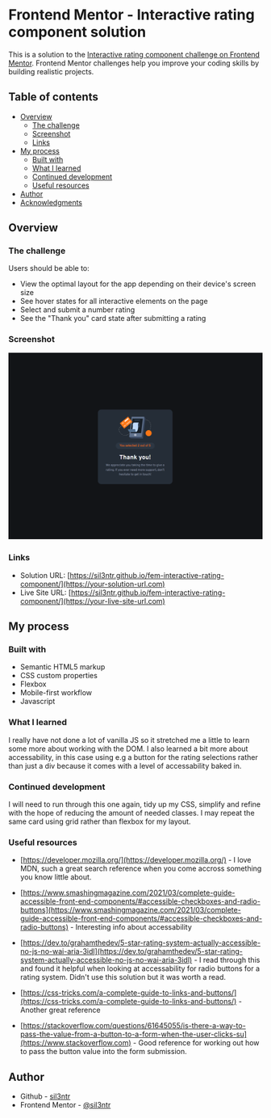 # Frontend Mentor - Interactive rating component solution

This is a solution to the [Interactive rating component challenge on Frontend Mentor](https://www.frontendmentor.io/challenges/interactive-rating-component-koxpeBUmI). Frontend Mentor challenges help you improve your coding skills by building realistic projects. 

## Table of contents

- [Overview](#overview)
  - [The challenge](#the-challenge)
  - [Screenshot](#screenshot)
  - [Links](#links)
- [My process](#my-process)
  - [Built with](#built-with)
  - [What I learned](#what-i-learned)
  - [Continued development](#continued-development)
  - [Useful resources](#useful-resources)
- [Author](#author)
- [Acknowledgments](#acknowledgments)


## Overview

### The challenge

Users should be able to:

- View the optimal layout for the app depending on their device's screen size
- See hover states for all interactive elements on the page
- Select and submit a number rating
- See the "Thank you" card state after submitting a rating

### Screenshot

![](./screenshot.png)

### Links

- Solution URL: [https://sil3ntr.github.io/fem-interactive-rating-component/](https://your-solution-url.com)
- Live Site URL: [https://sil3ntr.github.io/fem-interactive-rating-component/](https://your-live-site-url.com)

## My process

### Built with

- Semantic HTML5 markup
- CSS custom properties
- Flexbox
- Mobile-first workflow
- Javascript 

### What I learned

I really have not done a lot of vanilla JS so it stretched me a little to learn some more about working with the DOM. I also learned a bit more about accessability, in this case using e.g a button for the rating selections rather than just a div because it comes with a level of accessability baked in.

### Continued development

I will need to run through this one again, tidy up my CSS, simplify and refine with the hope of reducing the amount of needed classes. I may repeat the same card using grid rather than flexbox for my layout.

### Useful resources

- [https://developer.mozilla.org/](https://developer.mozilla.org/) - I love MDN, such a great search reference when you come accross something you know little about. 
- [https://www.smashingmagazine.com/2021/03/complete-guide-accessible-front-end-components/#accessible-checkboxes-and-radio-buttons](https://www.smashingmagazine.com/2021/03/complete-guide-accessible-front-end-components/#accessible-checkboxes-and-radio-buttons) - Interesting info about accessability

- [https://dev.to/grahamthedev/5-star-rating-system-actually-accessible-no-js-no-wai-aria-3idl](https://dev.to/grahamthedev/5-star-rating-system-actually-accessible-no-js-no-wai-aria-3idl) - I read through this and found it helpful when looking at accessability for radio buttons for a rating system. Didn't use this solution but it was worth a read.

- [https://css-tricks.com/a-complete-guide-to-links-and-buttons/](https://css-tricks.com/a-complete-guide-to-links-and-buttons/) - Another great reference

- [https://stackoverflow.com/questions/61645055/is-there-a-way-to-pass-the-value-from-a-button-to-a-form-when-the-user-clicks-su](https://www.stackoverflow.com) - Good reference for working out how to pass the button value into the form submission.


## Author

- Github - [sil3ntr](https://github.com/sil3ntr/)
- Frontend Mentor - [@sil3ntr](https://www.frontendmentor.io/profile/yourusername)

